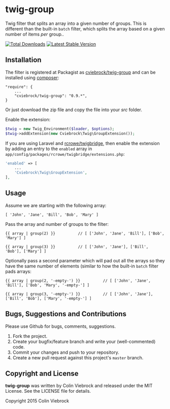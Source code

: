 # twig-group

Twig filter that splits an array into a given number of groups.  This is different than the built-in `batch` filter, which splits the array based on a given number of items _per_ group..

[![Total Downloads](https://poser.pugx.org/cviebrock/twig-group/downloads.png)](https://packagist.org/packages/cviebrock/twig-group)
[![Latest Stable Version](https://poser.pugx.org/cviebrock/twig-group/v/stable.png)](https://packagist.org/packages/cviebrock/twig-group)



## Installation

The filter is registered at Packagist as [cviebrock/twig-group](https://packagist.org/packages/cviebrock/twig-group) and can be installed using [composer](http://getcomposer.org/):

```
"require": {
	...
	"cviebrock/twig-group": "0.9.*",
}
```

Or just download the zip file and copy the file into your _src_ folder.

Enable the extension:

```php
$twig = new Twig_Environment($loader, $options);
$twig->addExtension(new Cviebrock\Twig\GroupExtension());
```

If you are using Laravel and [rcrowe/twigbridge](https://github.com/rcrowe/TwigBridge), then enable the extension by adding an entry to the `enabled` array in `app/config/packages/rcrowe/twigbridge/extensions.php`:

```php
'enabled' => [
	...
	'Cviebrock\Twig\GroupExtension',
],
```



## Usage

Assume we are starting with the following array:

```
[ 'John', 'Jane', 'Bill', 'Bob', 'Mary' ]
```

Pass the array and number of groups to the filter:

```twig
{{ array | group(2) }}          // [ ['John', 'Jane', 'Bill'], ['Bob', 'Mary'] ]

{{ array | group(3) }}          // [ ['John', 'Jane'], ['Bill', 'Bob'], ['Mary'] ]
```

Optionally pass a second parameter which will pad out all the arrays so they have the same number of elements (similar to how the built-in `batch` filter pads arrays:

```twig
{{ array | group(2, '-empty-') }}          // [ ['John', 'Jane', 'Bill'], ['Bob', 'Mary', '-empty-'] ]

{{ array | group(3, '-empty-') }}          // [ ['John', 'Jane'], ['Bill', 'Bob'], ['Mary', '-empty-'] ]
```



## Bugs, Suggestions and Contributions

Please use Github for bugs, comments, suggestions.

1. Fork the project.
2. Create your bugfix/feature branch and write your (well-commented) code.
3. Commit your changes and push to your repository.
4. Create a new pull request against this project's `master` branch.



## Copyright and License

**twig-group** was written by Colin Viebrock and released under the MIT License. See the LICENSE file for details.

Copyright 2015 Colin Viebrock

